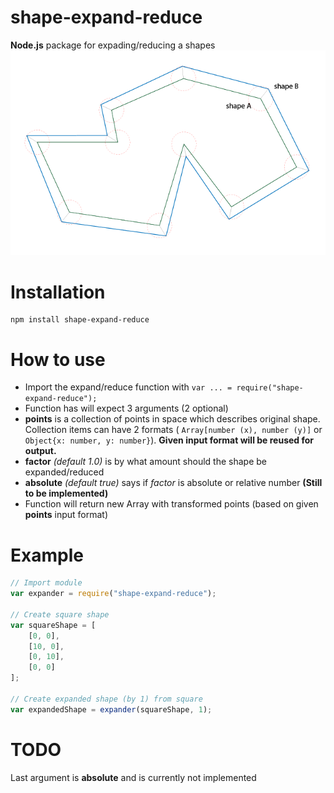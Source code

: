 # shape-expand-reduce
**Node.js** package for expading/reducing a shapes
![Description](image.png)

# Installation
```
npm install shape-expand-reduce
```

# How to use
- Import the expand/reduce function with `var ... = require("shape-expand-reduce");`
- Function has will expect 3 arguments (2 optional)
 - **points** is a collection of points in space which describes original shape. Collection items can have 2 formats (
 `Array[number (x), number (y)]` or `Object{x: number, y: number}`). **Given input format will be reused for output.**
 - **factor** *(default 1.0)* is by what amount should the shape be expanded/reduced
 - **absolute** *(default true)* says if *factor* is absolute or relative number **(Still to be implemented)**
- Function will return new Array with transformed points (based on given **points** input format)

# Example
```javascript
// Import module
var expander = require("shape-expand-reduce");

// Create square shape
var squareShape = [
    [0, 0],
    [10, 0],
    [0, 10],
    [0, 0]
];

// Create expanded shape (by 1) from square
var expandedShape = expander(squareShape, 1);
```

# TODO
Last argument is **absolute** and is currently not implemented


